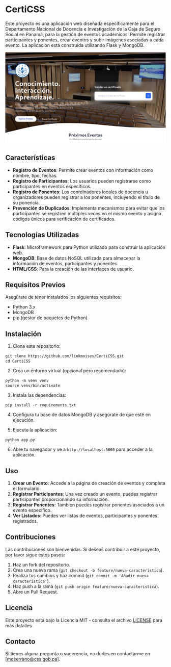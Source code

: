 # CertiCSS

Este proyecto es una aplicación web diseñada específicamente para el Departamento Nacional de Docencia e Investigación de la Caja de Seguro Social en Panamá, para la gestión de eventos académicos. Permite registrar participantes y ponentes, crear eventos y subir imágenes asociadas a cada evento. La aplicación está construida utilizando Flask y MongoDB.

![CertiCSS](screenshot.png)

## Características

- **Registro de Eventos**: Permite crear eventos con información como nombre, tipo, fechas.
- **Registro de Participantes**: Los usuarios pueden registrarse como participantes en eventos específicos.
- **Registro de Ponentes**: Los coordinadores locales de docencia u organizadores pueden registrar a los ponentes, incluyendo el título de su ponencia.
- **Prevención de Duplicados**: Implementa mecanismos para evitar que los participantes se registren múltiples veces en el mismo evento y asigna códigos únicos para verificación de certificados.

## Tecnologías Utilizadas

- **Flask**: Microframework para Python utilizado para construir la aplicación web.
- **MongoDB**: Base de datos NoSQL utilizada para almacenar la información de eventos, participantes y ponentes.
- **HTML/CSS**: Para la creación de las interfaces de usuario.

## Requisitos Previos

Asegúrate de tener instalados los siguientes requisitos:

- Python 3.x
- MongoDB
- pip (gestor de paquetes de Python)

## Instalación

1. Clona este repositorio:
```
git clone https://github.com/linkmoises/CertiCSS.git
cd CertiCSS
```

2. Crea un entorno virtual (opcional pero recomendado):
```
python -m venv venv
source venv/bin/activate
```

3. Instala las dependencias:
```
pip install -r requirements.txt
```

4. Configura tu base de datos MongoDB y asegúrate de que esté en ejecución.

5. Ejecuta la aplicación:
```
python app.py
```

6. Abre tu navegador y ve a `http://localhost:5000` para acceder a la aplicación.

## Uso

1. **Crear un Evento**: Accede a la página de creación de eventos y completa el formulario.
2. **Registrar Participantes**: Una vez creado un evento, puedes registrar participantes proporcionando su información.
3. **Registrar Ponentes**: También puedes registrar ponentes asociados a un evento específico.
4. **Ver Listados**: Puedes ver listas de eventos, participantes y ponentes registrados.

## Contribuciones

Las contribuciones son bienvenidas. Si deseas contribuir a este proyecto, por favor sigue estos pasos:

1. Haz un fork del repositorio.
2. Crea una nueva rama (`git checkout -b feature/nueva-caracteristica`).
3. Realiza tus cambios y haz commit (`git commit -m 'Añadir nueva característica'`).
4. Haz push a la rama (`git push origin feature/nueva-caracteristica`).
5. Abre un Pull Request.

## Licencia

Este proyecto está bajo la Licencia MIT - consulta el archivo [LICENSE](LICENSE) para más detalles.

## Contacto

Si tienes alguna pregunta o sugerencia, no dudes en contactarme en [moserrano@css.gob.pa].